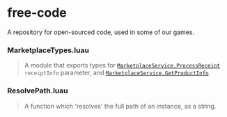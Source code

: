 # free-code
A repository for open-sourced code, used in some of our games.

### MarketplaceTypes.luau
> A module that exports types for [`MarketplaceService.ProcessReceipt`]((https://create.roblox.com/docs/reference/engine/classes/MarketplaceService#ProcessReceipt)) `receiptInfo` parameter, and [`MarketplaceService.GetProductInfo`](https://create.roblox.com/docs/reference/engine/classes/MarketplaceService#GetProductInfo)

### ResolvePath.luau
> A function which 'resolves' the full path of an instance, as a string.
